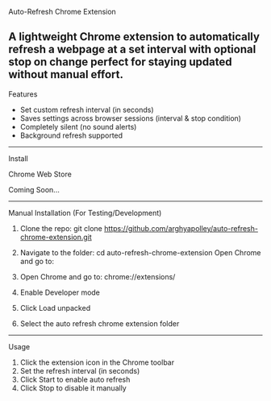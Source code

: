 Auto-Refresh Chrome Extension

A lightweight Chrome extension to automatically refresh a webpage at a set interval with optional stop on change perfect for staying updated without manual effort.
---
Features

- Set custom refresh interval (in seconds)  
- Saves settings across browser sessions (interval & stop condition)  
- Completely silent (no sound alerts)  
- Background refresh supported  

---

Install

Chrome Web Store

Coming Soon...

---

Manual Installation (For Testing/Development)

1. Clone the repo:
 git clone https://github.com/arghyapolley/auto-refresh-chrome-extension.git

2. Navigate to the folder:
cd auto-refresh-chrome-extension
Open Chrome and go to:

3. Open Chrome and go to:
chrome://extensions/

4. Enable Developer mode

5. Click Load unpacked

6. Select the auto refresh chrome extension folder

---

Usage

1. Click the extension icon in the Chrome toolbar
2. Set the refresh interval (in seconds)
3. Click Start to enable auto refresh
4. Click Stop to disable it manually

